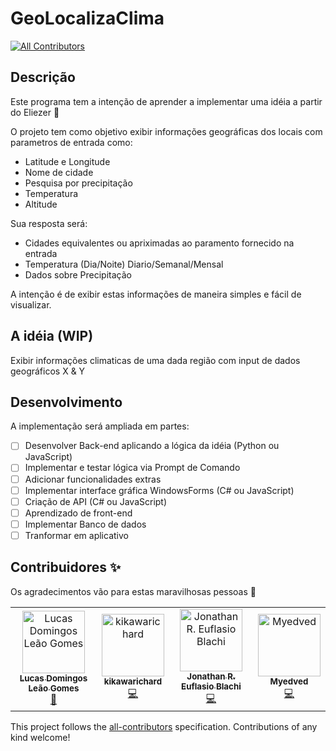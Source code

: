 # GeoLocalizaClima
<!-- ALL-CONTRIBUTORS-BADGE:START - Do not remove or modify this section -->
[![All Contributors](https://img.shields.io/badge/all_contributors-4-orange.svg?style=flat-square)](#contributors-)
<!-- ALL-CONTRIBUTORS-BADGE:END -->

## Descrição

Este programa tem a intenção de aprender a implementar uma idéia a partir do Eliezer :tada:

O projeto tem como objetivo exibir informações geográficas dos locais com parametros de entrada como:
- Latitude e Longitude
- Nome de cidade
- Pesquisa por precipitação
- Temperatura
- Altitude

Sua resposta será: 
- Cidades equivalentes ou apriximadas ao paramento fornecido na entrada
- Temperatura (Dia/Noite) Diario/Semanal/Mensal
- Dados sobre Precipitação 

A intenção é de exibir estas informações de maneira simples e fácil de visualizar.


## A idéia (WIP)

Exibir informações climaticas de uma dada região com input de dados geográficos X & Y

## Desenvolvimento

A implementação será ampliada em partes:

- [ ] Desenvolver Back-end aplicando a lógica da idéia (Python ou JavaScript)
- [ ] Implementar e testar lógica via Prompt de Comando
- [ ] Adicionar funcionalidades extras
- [ ] Implementar interface gráfica WindowsForms (C# ou JavaScript)
- [ ] Criação de API (C# ou JavaScript)
- [ ] Aprendizado de front-end
- [ ] Implementar Banco de dados
- [ ] Tranformar em aplicativo

## Contribuidores  ✨
Os agradecimentos vão para estas maravilhosas pessoas 👀

<!-- ALL-CONTRIBUTORS-LIST:START - Do not remove or modify this section -->
<!-- prettier-ignore-start -->
<!-- markdownlint-disable -->
<table>
  <tbody>
    <tr>
      <td align="center"><a href="https://github.com/lucasdlg5"><img src="https://avatars.githubusercontent.com/u/15839576?v=4?s=100" width="100px;" alt="Lucas Domingos Leão Gomes"/><br /><sub><b>Lucas Domingos Leão Gomes</b></sub></a><br /><a href="#projectManagement-lucasdlg5" title="Project Management">📆</a></td>
      <td align="center"><a href="https://github.com/kikawarichard"><img src="https://avatars.githubusercontent.com/u/60164646?v=4?s=100" width="100px;" alt="kikawarichard"/><br /><sub><b>kikawarichard</b></sub></a><br /><a href="https://github.com/lucasdlg5/GeoLocalizaClima/commits?author=kikawarichard" title="Code">💻</a></td>
      <td align="center"><a href="https://github.com/JohnBlachi"><img src="https://avatars.githubusercontent.com/u/115372819?v=4?s=100" width="100px;" alt="Jonathan R. Euflasio Blachi"/><br /><sub><b>Jonathan R. Euflasio Blachi</b></sub></a><br /><a href="https://github.com/lucasdlg5/GeoLocalizaClima/commits?author=JohnBlachi" title="Code">💻</a></td>
      <td align="center"><a href="https://github.com/Myedved"><img src="https://avatars.githubusercontent.com/u/97777088?v=4?s=100" width="100px;" alt="Myedved"/><br /><sub><b>Myedved</b></sub></a><br /><a href="https://github.com/lucasdlg5/GeoLocalizaClima/commits?author=Myedved" title="Code">💻</a></td>
    </tr>
  </tbody>
</table>

<!-- markdownlint-restore -->
<!-- prettier-ignore-end -->

<!-- ALL-CONTRIBUTORS-LIST:END -->


This project follows the [all-contributors](https://github.com/all-contributors/all-contributors) specification. Contributions of any kind welcome!
